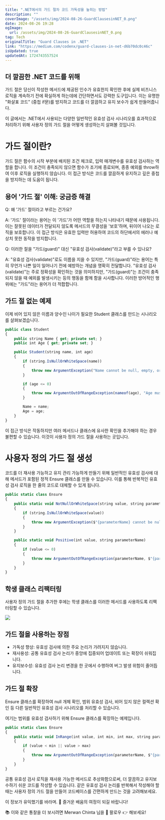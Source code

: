 ```yaml
---
title: ".NET에서의 가드 절차 코드 가독성을 높히는 방법"
description: ""
coverImage: "/assets/img/2024-08-26-GuardClausesinNET_0.png"
date: 2024-08-26 19:28
ogImage: 
  url: /assets/img/2024-08-26-GuardClausesinNET_0.png
tag: Tech
originalTitle: "Guard Clauses in .NET"
link: "https://medium.com/codenx/guard-clauses-in-net-d6b70dc0c46c"
isUpdated: true
updatedAt: 1724743557524
---
```



## 더 깔끔한 .NET 코드를 위해

가드 절은 당신이 작성한 메서드에 제공된 인수가 유효한지 확인한 후에 실제 비즈니스 로직을 계속하기 전에 확실하게 하는데에 간단하면서도 강력한 도구입니다. 이는 유명한 "화살표 코드" (중첩 if문)를 방지하고 코드를 더 깔끔하고 유지 보수가 쉽게 만들어줍니다.

이 글에서는 .NET에서 사용되는 다양한 일반적인 유효성 검사 시나리오를 효과적으로 처리하기 위해 사용자 정의 가드 절을 어떻게 생성하는지 살펴볼 것입니다.

# 가드 절이란?

<div class="content-ad"></div>

가드 절은 함수의 시작 부분에 배치된 조건 체크로, 입력 매개변수를 유효성 검사하는 역할을 합니다. 이 조건이 충족되지 않으면 함수가 조기에 종료되며, 종종 예외를 throw하여 이후 로직을 실행하지 않습니다. 이 접근 방식은 코드를 깔끔하게 유지하고 깊은 중첩을 방지하는 데 도움이 됩니다.

## 용어 '가드 절' 이해: 궁금증 해결

Q: 왜 '가드' 절이라고 부르는 건가요?

A: '가드' 절이라는 용어는 이 '가드'가 어떤 역할을 하는지 나타내기 때문에 사용됩니다. 이는 잘못된 데이터가 전달되지 않도록 메서드의 무결성을 '보호'하며, 뒤이어 나오는 로직을 보호합니다. 이 접근 방식은 유효한 입력만 허용하여 코드의 하단에서의 에러나 예상치 못한 동작을 방지합니다.

<div class="content-ad"></div>

Q: 이러한 절을 "가드(guard)" 대신 "유효성 검사(validate)"라고 부를 수 있나요?

A: "유효성 검사(validate)"로도 이름을 지을 수 있지만, "가드(guard)"라는 용어는 특히 무언가 나쁜 일이 일어나기 전에 예방하는 개념을 명확히 전달합니다. "유효성 검사(validate)"는 주로 정확성을 확인하는 것을 의미하지만, "가드(guard)"는 조건이 충족되지 않을 때 예외를 발생시키는 등의 행동을 함께 함을 시사합니다. 이러한 방어적인 행위에는 "가드"라는 용어가 더 적합합니다.

## 가드 절 없는 예제

이제 비어 있지 않은 이름과 양수인 나이가 필요한 Student 클래스를 만드는 시나리오를 살펴보겠습니다.

<div class="content-ad"></div>

```js
public class Student
{
    public string Name { get; private set; }
    public int Age { get; private set; }

    public Student(string name, int age)
    {
        if (string.IsNullOrWhiteSpace(name))
        {
            throw new ArgumentException("Name cannot be null, empty, or whitespace.", nameof(name));
        }

        if (age <= 0)
        {
            throw new ArgumentOutOfRangeException(nameof(age), "Age must be a positive integer.");
        }

        Name = name;
        Age = age;
    }
}
```

이 접근 방식은 작동하지만 여러 메서드나 클래스에 유사한 확인을 추가해야 하는 경우 불편할 수 있습니다. 이것이 사용자 정의 가드 절을 사용하는 곳입니다.

# 사용자 정의 가드 절 생성

코드를 더 재사용 가능하고 유지 관리 가능하게 만들기 위해 일반적인 유효성 검사에 대해 메서드가 포함된 정적 Ensure 클래스를 만들 수 있습니다. 이를 통해 반복적인 유효성 검사 로직을 한 줄의 코드로 대체할 수 있게 됩니다.


<div class="content-ad"></div>

```js
public static class Ensure
{
    public static void NotNullOrWhiteSpace(string value, string parameterName)
    {
        if (string.IsNullOrWhiteSpace(value))
        {
            throw new ArgumentException($"{parameterName} cannot be null, empty, or whitespace.", parameterName);
        }
    }

    public static void Positive(int value, string parameterName)
    {
        if (value <= 0)
        {
            throw new ArgumentOutOfRangeException(parameterName, $"{parameterName} must be a positive integer.");
        }
    }
}
```

## 학생 클래스 리팩터링

사용자 정의 가드 절을 추가한 후에는 학생 클래스를 이러한 메서드를 사용하도록 리팩터링할 수 있습니다.

**<img src="/assets/img/2024-08-26-GuardClausesinNET_0.png" />**

<div class="content-ad"></div>

## 가드 절을 사용하는 장점

- 가독성 향상: 유효성 검사에 의한 주요 논리가 가려지지 않습니다.
- 재사용성: 공통 유효성 검사 논리가 중앙에 집중되어 업데이트 또는 확장이 쉬워집니다.
- 유지보수성: 유효성 검사 논리 변경을 한 곳에서 수행하여 버그 발생 위험이 줄어듭니다.

## 가드 절 확장

Ensure 클래스를 확장하여 null 개체 확인, 범위 유효성 검사, 비어 있지 않은 컬렉션 확인 등 다른 일반적인 유효성 검사 시나리오를 처리할 수 있습니다.

<div class="content-ad"></div>

여기는 범위를 유효성 검사하기 위해 Ensure 클래스를 확장하는 예제입니다.

```js
public static class Ensure
{
    public static void InRange(int value, int min, int max, string parameterName)
    {
        if (value < min || value > max)
        {
            throw new ArgumentOutOfRangeException(parameterName, $"{parameterName} must be between {min} and {max}.");
        }
    }
}
```

공통 유효성 검사 로직을 재사용 가능한 메서드로 추상화함으로써, 더 깔끔하고 유지보수하기 쉬운 코드를 작성할 수 있습니다. 같은 유효성 검사 논리를 반복해서 작성해야 할 때는 사용자 정의 가드 절을 만들어 코드베이스를 간편하게 만드는 것을 고려해보세요.

이 정보가 유익했기를 바라며. 🌟 즐거운 배움의 여정이 되길 바랍니다!

<div class="content-ad"></div>

📚 이와 같은 통찰을 더 보시려면 Merwan Chinta 님을 👏 팔로우 👉 해보세요!